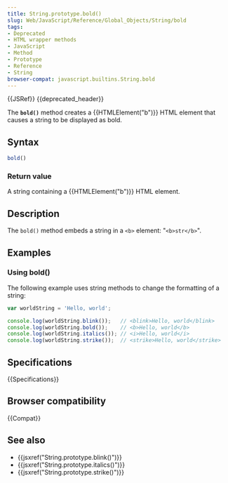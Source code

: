 ```yaml
---
title: String.prototype.bold()
slug: Web/JavaScript/Reference/Global_Objects/String/bold
tags:
- Deprecated
- HTML wrapper methods
- JavaScript
- Method
- Prototype
- Reference
- String
browser-compat: javascript.builtins.String.bold
---
```

{{JSRef}} {{deprecated_header}}

The **`bold()`** method creates a {{HTMLElement("b")}} HTML element that
causes a string to be displayed as bold.

## Syntax

```js
bold()
```

### Return value

A string containing a {{HTMLElement("b")}} HTML element.

## Description

The `bold()` method embeds a string in a `<b>` element: "`<b>str</b>`".

## Examples

### Using bold()

The following example uses string methods to change the formatting of a string:

```js
var worldString = 'Hello, world';

console.log(worldString.blink());   // <blink>Hello, world</blink>
console.log(worldString.bold());    // <b>Hello, world</b>
console.log(worldString.italics()); // <i>Hello, world</i>
console.log(worldString.strike());  // <strike>Hello, world</strike>
```

## Specifications

{{Specifications}}

## Browser compatibility

{{Compat}}

## See also

- {{jsxref("String.prototype.blink()")}}
- {{jsxref("String.prototype.italics()")}}
- {{jsxref("String.prototype.strike()")}}
